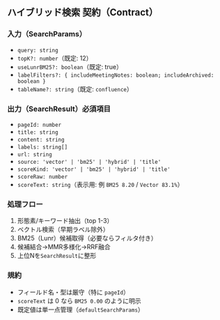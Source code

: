 ## ハイブリッド検索 契約（Contract）

### 入力（SearchParams）
- `query: string`
- `topK?: number`（既定: 12）
- `useLunrBM25?: boolean`（既定: true）
- `labelFilters?: { includeMeetingNotes: boolean; includeArchived: boolean }`
- `tableName?: string`（既定: `confluence`）

### 出力（SearchResult）必須項目
- `pageId: number`
- `title: string`
- `content: string`
- `labels: string[]`
- `url: string`
- `source: 'vector' | 'bm25' | 'hybrid' | 'title'`
- `scoreKind: 'vector' | 'bm25' | 'hybrid' | 'title'`
- `scoreRaw: number`
- `scoreText: string`（表示用: 例 `BM25 8.20` / `Vector 83.1%`）

### 処理フロー
1. 形態素/キーワード抽出（top 1-3）
2. ベクトル検索（早期ラベル除外）
3. BM25（Lunr）候補取得（必要ならフィルタ付き）
4. 候補結合→MMR多様化→RRF融合
5. 上位Nを`SearchResult`に整形

### 規約
- フィールド名・型は厳守（特に `pageId`）
- `scoreText` は 0 なら `BM25 0.00` のように明示
- 既定値は単一点管理（`defaultSearchParams`）


